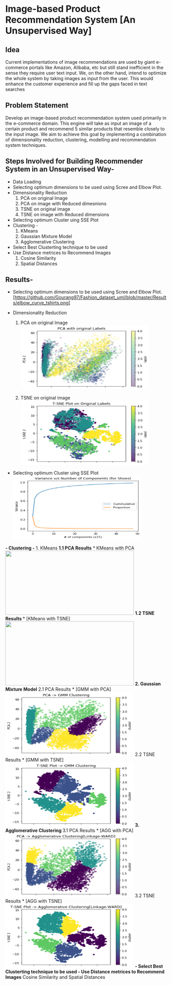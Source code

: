 # Image-based Product Recommendation System [An Unsupervised Way]

## Idea
Current implementations of image recommendations are used by giant e-commerce portals like
Amazon, Alibaba, etc but still stand inefficient in the sense they require user text input. We, on
the other hand, intend to optimize the whole system by taking images as input from the user.
This would enhance the customer experience and fill up the gaps faced in text searches

## Problem Statement
Develop an image-based product recommendation system used primarily in the e-commerce
domain. This engine will take as input an image of a certain product and recommend 5 similar
products that resemble closely to the input image. We aim to achieve this goal by implementing
a combination of dimensionality reduction, clustering, modelling and recommendation system
techniques.

## Steps Involved for Building Recommender System in an Unsupervised Way- 
- Data Loading
- Selecting optimum dimensions to be used using Scree and Elbow Plot.
- Dimensionality Reduction
   1. PCA on original Image
   2. PCA on image with Reduced dimesnions
   3. TSNE on original image
   4. TSNE on image with Reduced dimensions
- Selecting optimum Cluster uing SSE Plot
- Clustering -
    1. KMeans
    2. Gaussian Mixture Model
    3. Agglomerative Clustering
 - Select Best Clusterting technique to be used
 - Use Distance metrices to Recommend Images
    1. Cosine Similarity
    2. Spatial Distances
 
 ## Results-
 - Selecting optimum dimensions to be used using Scree and Elbow Plot.[https://github.com/Gourang97/Fashion_dataset_uml/blob/master/Results/elbow_curve_tshirts.png]
 
 - Dimensionality Reduction
   1. PCA on original Image
   <br/><img src="https://github.com/Gourang97/Fashion_dataset_uml/blob/master/Results/pca_original.png" width="400" height="200">
   
   2. TSNE on original image
   <br/><img src="https://github.com/Gourang97/Fashion_dataset_uml/blob/master/Results/tsneOriginal.png" width="400" height="200">
   
- Selecting optimum Cluster uing SSE Plot
<br/><img src="https://github.com/Gourang97/Fashion_dataset_uml/blob/master/Results/elbow_curve_shoes.png" width="400" height="200">

<b>- Clustering -</b>
    1. KMeans
     <b>1.1 PCA Results</b>
    * KMeans with PCA
    <br/><img src="https://github.com/Gourang97/Fashion_dataset_uml/blob/master/Results/kmeans/pcaKmeans.png" width="400" height="200">
    <b>1.2 TSNE Results </b>
    * [KMeans with TSNE]
    <br/><img src="https://github.com/Gourang97/Fashion_dataset_uml/blob/master/Results/kmeans/tsneKMeans.png" width="400" height="200">
    <b>2. Gaussian Mixture Model</b>
    2.1 PCA Results
    * [GMM with PCA]
    <br/><img src="https://github.com/Gourang97/Fashion_dataset_uml/blob/master/Results/GMM/pcaGmm.png" width="400" height="200">
    2.2 TSNE Results
    * [GMM with TSNE]
    <br/><img src="https://github.com/Gourang97/Fashion_dataset_uml/blob/master/Results/GMM/tsneGmm.png" width="400" height="200">
    <b> 3. Agglomerative Clustering </b>
    3.1 PCA Results
    * [AGG with PCA]
    <br/><img src="https://github.com/Gourang97/Fashion_dataset_uml/blob/master/Results/AGG/pcaAggWard.png" width="400" height="200">
    3.2 TSNE Results
    * [AGG with TSNE]
    <br/><img src="https://github.com/Gourang97/Fashion_dataset_uml/blob/master/Results/AGG/tsneAggWard.png" width="400" height="200">
 <b>- Select Best Clusterting technique to be used </b>
 <b>- Use Distance metrices to Recommend Images</b>
    Cosine Similarity and Spatial Distances
 
 
   
  
